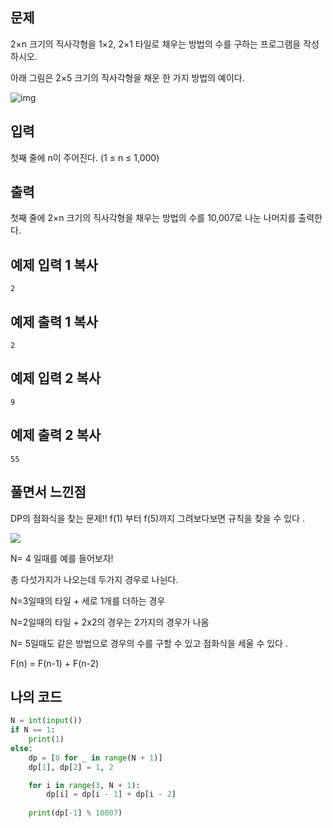 ## 문제

2×n 크기의 직사각형을 1×2, 2×1 타일로 채우는 방법의 수를 구하는 프로그램을 작성하시오.

아래 그림은 2×5 크기의 직사각형을 채운 한 가지 방법의 예이다.

![img](https://onlinejudgeimages.s3-ap-northeast-1.amazonaws.com/problem/11726/1.png)

## 입력

첫째 줄에 n이 주어진다. (1 ≤ n ≤ 1,000)

## 출력

첫째 줄에 2×n 크기의 직사각형을 채우는 방법의 수를 10,007로 나눈 나머지를 출력한다.

## 예제 입력 1 복사

```
2
```

## 예제 출력 1 복사

```
2
```

## 예제 입력 2 복사

```
9
```

## 예제 출력 2 복사

```
55
```



## 풀면서 느낀점

DP의 점화식을 찾는 문제!! f(1) 부터 f(5)까지 그려보다보면 규칙을 찾을 수 있다 . 

![](https://images.velog.io/images/kimyunbin/post/ed2cd5d0-f8cd-427a-af6f-c73e3c2c9e73/IMG_DEED8EF3E48F-1.jpeg)

N= 4 일때를 예를 들어보자!  

총 다섯가지가 나오는데 두가지 경우로 나뉜다. 

N=3일때의 타일 + 세로 1개를 더하는 경우

N=2일때의 타일 + 2x2의 경우는 2가지의 경우가 나옴 



N= 5일때도 같은 방법으로 경우의 수를 구할 수 있고 점화식을 세울 수 있다 .

F(n) = F(n-1) + F(n-2)



## 나의 코드
```python
N = int(input())
if N == 1:
    print(1)
else:
    dp = [0 for _ in range(N + 1)]
    dp[1], dp[2] = 1, 2

    for i in range(3, N + 1):
        dp[i] = dp[i - 1] + dp[i - 2]
    
    print(dp[-1] % 10007)
```
